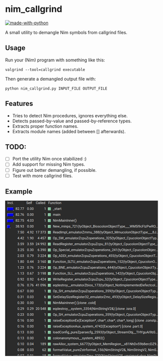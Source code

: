 # nim_callgrind

[![made-with-python](https://img.shields.io/badge/Made%20with-Python-ffc200.svg)](https://python.org/)

A small utility to demangle Nim symbols from callgrind files.

## Usage

Run your (Nim) program with something like this:

    valgrind --tool=callgrind executable

Then generate a demangled output file with:

    python nim_callgrind.py INPUT_FILE OUTPUT_FILE

## Features

- Tries to detect Nim procedures, ignores everything else.
- Detects passed-by-value and passed-by-reference types.
- Extracts proper function names.
- Extracts module names (added between [] afterwards).

## TODO:

- [ ] Port the utility Nim once stabilized :)
- [ ] Add support for missing Nim types.
- [ ] Figure out better demangling, if possible.
- [ ] Test with more callgrind files.

## Example

[![example-output-gif](media/example.gif)](https://python.org/)
